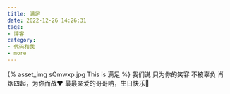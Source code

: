```yaml
---
title: 满足
date: 2022-12-26 14:26:31
tags:
- 博客
category:
- 代码和我
- more
---
```

{% asset_img sQmwxp.jpg This is 满足 %}
我们说
只为你的笑容 不被辜负
肖烟四起，为你而战❤
最最亲爱的哥哥呐，生日快乐🐰